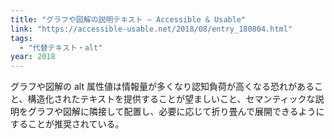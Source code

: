 ```yaml
---
title: "グラフや図解の説明テキスト — Accessible & Usable"
link: "https://accessible-usable.net/2018/08/entry_180804.html"
tags:
  - "代替テキスト・alt"
year: 2018
---
```


グラフや図解の alt 属性値は情報量が多くなり認知負荷が高くなる恐れがあること、構造化されたテキストを提供することが望ましいこと、セマンティックな説明をグラフや図解に隣接して配置し、必要に応じて折り畳んで展開できるようにすることが推奨されている。
